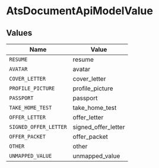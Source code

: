 # AtsDocumentApiModelValue


## Values

| Name                  | Value                 |
| --------------------- | --------------------- |
| `RESUME`              | resume                |
| `AVATAR`              | avatar                |
| `COVER_LETTER`        | cover_letter          |
| `PROFILE_PICTURE`     | profile_picture       |
| `PASSPORT`            | passport              |
| `TAKE_HOME_TEST`      | take_home_test        |
| `OFFER_LETTER`        | offer_letter          |
| `SIGNED_OFFER_LETTER` | signed_offer_letter   |
| `OFFER_PACKET`        | offer_packet          |
| `OTHER`               | other                 |
| `UNMAPPED_VALUE`      | unmapped_value        |